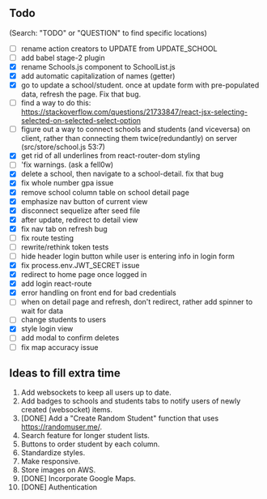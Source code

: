 ## Todo
(Search: "TODO" or "QUESTION" to find specific locations)
- [ ] rename action creators to UPDATE from UPDATE_SCHOOL
- [ ] add babel stage-2 plugin
- [x] rename Schools.js component to SchoolList.js
- [x] add automatic capitalization of names (getter)
- [x] go to update a school/student. once at update form with pre-populated data, refresh the page. Fix that bug.
- [ ] find a way to do this: https://stackoverflow.com/questions/21733847/react-jsx-selecting-selected-on-selected-select-option
- [ ] figure out a way to connect schools and students (and viceversa) on client, rather than connecting them twice(redundantly) on server (src/store/school.js 53:7)
- [x] get rid of all underlines from react-router-dom styling
- [ ] 'fix warnings. (ask a fell0w)
- [x] delete a school, then navigate to a school-detail. fix that bug 
- [x] fix whole number gpa issue
- [x] remove school column table on school detail page
- [x] emphasize nav button of current view
- [x] disconnect sequelize after seed file
- [x] after update, redirect to detail view
- [x] fix nav tab on refresh bug
- [ ] fix route testing
- [ ] rewrite/rethink token tests
- [ ] hide header login button while user is entering info in login form 
- [x] fix process.env.JWT_SECRET issue
- [x] redirect to home page once logged in
- [x] add login react-route
- [x] error handling on front end for bad credentials
- [ ] when on detail page and refresh, don't redirect, rather add spinner to wait for data
- [ ] change students to users
- [x] style login view
- [ ] add modal to confirm deletes
- [ ] fix map accuracy issue

## Ideas to fill extra time
1. Add websockets to keep all users up to date.
2. Add badges to schools and students tabs to notify users of newly created (websocket) items.
3. [DONE] Add a "Create Random Student" function that uses https://randomuser.me/.
4. Search feature for longer student lists.
5. Buttons to order student by each column.
6. Standardize styles.
7. Make responsive.
8. Store images on AWS.
9. [DONE] Incorporate Google Maps.
10. [DONE] Authentication


